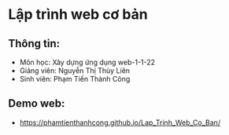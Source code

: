 # Lập trình web cơ bản
## Thông tin:
- Môn học: Xây dựng ứng dụng web-1-1-22
- Giảng viên: Nguyễn Thị Thùy Liên
- Sinh viên: Phạm Tiến Thành Công
## Demo web:
- https://phamtienthanhcong.github.io/Lap_Trinh_Web_Co_Ban/
